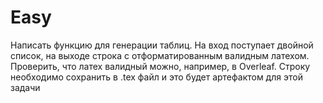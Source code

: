 # Easy

Написать функцию для генерации таблиц. На вход поступает двойной список, на выходе строка с отформатированным валидным латехом. Проверить, что латех валидный можно, например, в Overleaf.
Строку необходимо сохранить в .tex файл и это будет артефактом для этой задачи
